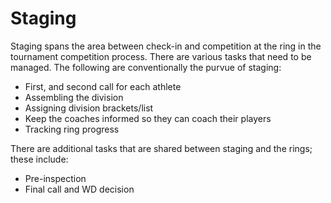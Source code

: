 # Staging

Staging spans the area between check-in and competition at the ring in the tournament competition process. There are various tasks that need to be managed. The following are conventionally the purvue of staging:  

- First, and second call for each athlete
- Assembling the division
- Assigning division brackets/list
- Keep the coaches informed so they can coach their players
- Tracking ring progress

There are additional tasks that are shared between staging and the rings; these include:

- Pre-inspection
- Final call and WD decision
